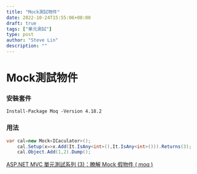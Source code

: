 ```yaml
---
title: "Mock測試物件"
date: 2022-10-24T15:55:06+08:00
draft: true
tags: ["單元測試"]
type: post
author: "Steve Lin"
description: ""
---
```


# Mock測試物件
### 安裝套件
`Install-Package Moq -Version 4.18.2`
### 用法
```C#
var cal=new Mock<ICaculator>();
	cal.Setup(x=>x.Add(It.IsAny<int>(),It.IsAny<int>())).Returns(3);
	cal.Object.Add(1,2).Dump();
```
[ASP.NET MVC 單元測試系列 (3)：瞭解 Mock 假物件 ( moq )](https://blog.miniasp.com/post/2010/09/16/ASPNET-MVC-Unit-Testing-Part-03-Using-Mock-moq)
